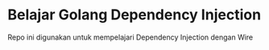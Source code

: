 # Belajar Golang Dependency Injection

Repo ini digunakan untuk mempelajari
Dependency Injection dengan Wire
